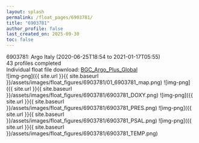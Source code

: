 ```yaml
---
layout: splash
permalink: /float_pages/6903781/
title: "6903781"
author_profile: false
last_created_on: 2025-09-30
toc: false
---
```

 
6903781: Argo Italy (2020-06-25T18:54 to 2021-01-17T05:55)\
43 profiles completed\
Individual float file download: [BGC_Argo_Plus_Global](https://ftp.soest.hawaii.edu/bgc_argo_plus/Individual_Floats/outliers_removed/6903781_Sprof_processed.nc)\
![img-png]({{ site.url }}{{ site.baseurl }}/assets/images/float_figures/6903781/01_6903781_map.png)
![img-png]({{ site.url }}{{ site.baseurl }}/assets/images/float_figures/6903781/6903781_DOXY.png)
![img-png]({{ site.url }}{{ site.baseurl }}/assets/images/float_figures/6903781/6903781_PRES.png)
![img-png]({{ site.url }}{{ site.baseurl }}/assets/images/float_figures/6903781/6903781_PSAL.png)
![img-png]({{ site.url }}{{ site.baseurl }}/assets/images/float_figures/6903781/6903781_TEMP.png)
